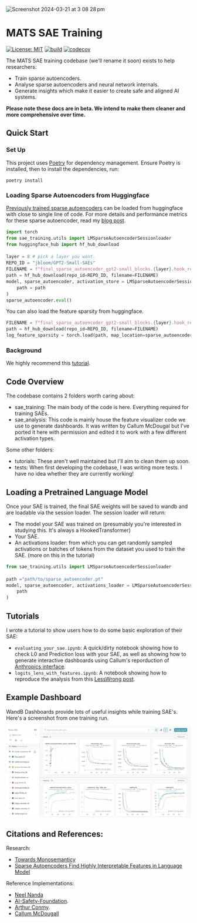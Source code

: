 <img width="1308" alt="Screenshot 2024-03-21 at 3 08 28 pm" src="https://github.com/jbloomAus/mats_sae_training/assets/69127271/209012ec-a779-4036-b4be-7b7739ea87f6">

# MATS SAE Training
[![License: MIT](https://img.shields.io/badge/License-MIT-yellow.svg)](https://opensource.org/licenses/MIT)
[![build](https://github.com/jbloomAus/mats_sae_training/actions/workflows/tests.yml/badge.svg)](https://github.com/jbloomAus/mats_sae_training/actions/workflows/tests.yml)
[![codecov](https://codecov.io/gh/jbloomAus/mats_sae_training/graph/badge.svg?token=N83NGH8CGE)](https://codecov.io/gh/jbloomAus/mats_sae_training)

The MATS SAE training codebase (we'll rename it soon) exists to help researchers:

- Train sparse autoencoders.
- Analyse sparse autoencoders and neural network internals.
- Generate insights which make it easier to create safe and aligned AI systems.

**Please note these docs are in beta. We intend to make them cleaner and more comprehensive over time.**

## Quick Start

### Set Up

This project uses [Poetry](https://python-poetry.org/) for dependency management. Ensure Poetry is installed, then to install the dependencies, run:

```
poetry install
```

### Loading Sparse Autoencoders from Huggingface

[Previously trained sparse autoencoders](https://huggingface.co/jbloom/GPT2-Small-SAEs) can be loaded from huggingface with close to single line of code. For more details and performance metrics for these sparse autoencoder, read my [blog post](https://www.alignmentforum.org/posts/f9EgfLSurAiqRJySD/open-source-sparse-autoencoders-for-all-residual-stream). 

```python
import torch 
from sae_training.utils import LMSparseAutoencoderSessionloader
from huggingface_hub import hf_hub_download

layer = 8 # pick a layer you want.
REPO_ID = "jbloom/GPT2-Small-SAEs"
FILENAME = f"final_sparse_autoencoder_gpt2-small_blocks.{layer}.hook_resid_pre_24576.pt"
path = hf_hub_download(repo_id=REPO_ID, filename=FILENAME)
model, sparse_autoencoder, activation_store = LMSparseAutoencoderSessionloader.load_session_from_pretrained(
    path = path
)
sparse_autoencoder.eval()
```

You can also load the feature sparsity from huggingface. 

```python
FILENAME = f"final_sparse_autoencoder_gpt2-small_blocks.{layer}.hook_resid_pre_24576_log_feature_sparsity.pt"
path = hf_hub_download(repo_id=REPO_ID, filename=FILENAME)
log_feature_sparsity = torch.load(path, map_location=sparse_autoencoder.cfg.device)

```
### Background

We highly recommend this [tutorial](https://www.lesswrong.com/posts/LnHowHgmrMbWtpkxx/intro-to-superposition-and-sparse-autoencoders-colab).



## Code Overview

The codebase contains 2 folders worth caring about:

- sae_training: The main body of the code is here. Everything required for training SAEs. 
- sae_analysis: This code is mainly house the feature visualizer code we use to generate dashboards. It was written by Callum McDougal but I've ported it here with permission and edited it to work with a few different activation types. 

Some other folders:

- tutorials: These aren't well maintained but I'll aim to clean them up soon. 
- tests: When first developing the codebase, I was writing more tests. I have no idea whether they are currently working!


## Loading a Pretrained Language Model 

Once your SAE is trained, the final SAE weights will be saved to wandb and are loadable via the session loader. The session loader will return:
- The model your SAE was trained on (presumably you're interested in studying this. It's always a HookedTransformer)
- Your SAE.
- An activations loader: from which you can get randomly sampled activations or batches of tokens from the dataset you used to train the SAE. (more on this in the tutorial)

```python
from sae_training.utils import LMSparseAutoencoderSessionloader

path ="path/to/sparse_autoencoder.pt"
model, sparse_autoencoder, activations_loader = LMSparseAutoencoderSessionloader.load_session_from_pretrained(
    path
)

```
## Tutorials

I wrote a tutorial to show users how to do some basic exploration of their SAE:

- `evaluating_your_sae.ipynb`: A quick/dirty notebook showing how to check L0 and Prediction loss with your SAE, as well as showing how to generate interactive dashboards using Callum's reporduction of [Anthropics interface](https://transformer-circuits.pub/2023/monosemantic-features#setup-interface).
- `logits_lens_with_features.ipynb`: A notebook showing how to reproduce the analysis from this [LessWrong post](https://www.lesswrong.com/posts/qykrYY6rXXM7EEs8Q/understanding-sae-features-with-the-logit-lens).

## Example Dashboard

WandB Dashboards provide lots of useful insights while training SAE's. Here's a screenshot from one training run. 

![screenshot](dashboard_screenshot.png)




## Citations and References:

Research:
- [Towards Monosemanticy](https://transformer-circuits.pub/2023/monosemantic-features)
- [Sparse Autoencoders Find Highly Interpretable Features in Language Model](https://arxiv.org/abs/2309.08600)



Reference Implementations:
- [Neel Nanda](https://github.com/neelnanda-io/1L-Sparse-Autoencoder)
- [AI-Safety-Foundation](https://github.com/ai-safety-foundation/sparse_autoencoder).
- [Arthur Conmy](https://github.com/ArthurConmy/sae).
- [Callum McDougall](https://github.com/callummcdougall/sae-exercises-mats/tree/main)
